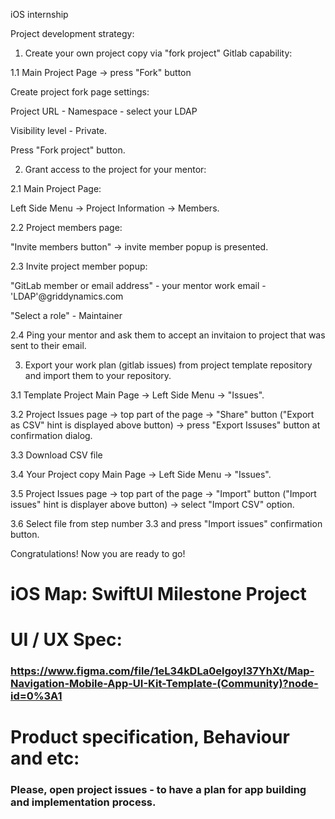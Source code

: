 iOS internship

Project development strategy:

1. Create your own project copy via "fork project" Gitlab capability:

1.1 Main Project Page -> press "Fork" button

Create project fork page settings:

Project URL - Namespace - select your LDAP

Visibility level - Private.

Press "Fork project" button.

2. Grant access to the project for your mentor:

2.1 Main Project Page:

Left Side Menu -> Project Information -> Members.

2.2 Project members page:

"Invite members button" -> invite member popup is presented.

2.3 Invite project member popup:

"GitLab member or email address" - your mentor work email - 'LDAP'@griddynamics.com

"Select a role" - Maintainer

2.4 Ping your mentor and ask them to accept an invitaion to project that was sent to their email.

3. Export your work plan (gitlab issues) from project template repository and import them to your repository.

3.1 Template Project Main Page -> Left Side Menu -> "Issues".

3.2 Project Issues page -> top part of the page -> "Share" button ("Export as CSV" hint is displayed above button) -> press "Export Issuses" button at confirmation dialog.

3.3 Download CSV file

3.4 Your Project copy Main Page -> Left Side Menu -> "Issues".

3.5 Project Issues page -> top part of the page -> "Import" button ("Import issues" hint is displayer above button) -> select "Import CSV" option.

3.6 Select file from step number 3.3 and press "Import issues" confirmation button.

Congratulations! Now you are ready to go!

# iOS Map: SwiftUI Milestone Project

# UI / UX Spec:

### https://www.figma.com/file/1eL34kDLa0elgoyl37YhXt/Map-Navigation-Mobile-App-UI-Kit-Template-(Community)?node-id=0%3A1

# Product specification, Behaviour and etc:

### Please, open project issues - to have a plan for app building and implementation process. 
